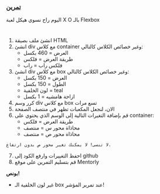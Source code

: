 <p>
<p dir="rtl">

<h3><a href="https://docs.google.com/document/d/1023yXN_P2S3_e7vzJ0kj4QXIqm7U-pkx1L-qUE5mMQA/edit">تمرين </a></h3></p>
<p>اليوم راح نسوي هيكل لعبة  X O بالـ Flexbox</p>
<h1></h1>
</p>


1. انشئ ملف بصيقة HTML
2. انشئ div مع كلاس container وغير خصائص الكلاس كالتالي:
      - العرض = 460 بكسل
      - طريقة العرض = فلكس
      - فلكس راب = راب
3. انشئ div مع كلاس box وغير خصائص الكلاس كالتالي:
    - العرض = 150 بكسل
    - الطول = 150 بكسل
    - لون الخلفية = teal
    - ازاحة هامشيه = 1 بكسل
4. كرر وسم div مع كلاس box تسع مرات
5. الان، لنجعل المكعبات تظهر في منتصف الصفحة
6. قم بإضافة التغيرات التالية إلى الوسم الذي يحتوي على container:
      - طريقة العرض = فلكس
      - محاذاة محور س = منتصف
      - محاذاة محور ص = منتصف

```لا تنسى! لا يمكنك تغير محور ص بدون ارتفاع.```

7. احفظ التغييرات وارفع الكود إلى github
8. قم بتسليم التمرين على موقع Mentorly

</p>
<ol>


</ol>
<p>
<p dir="rtl">

<p><strong>بونص!</strong></p>

- غير لون الخلفية الـ box عند تمرير المؤشر!

<p>

